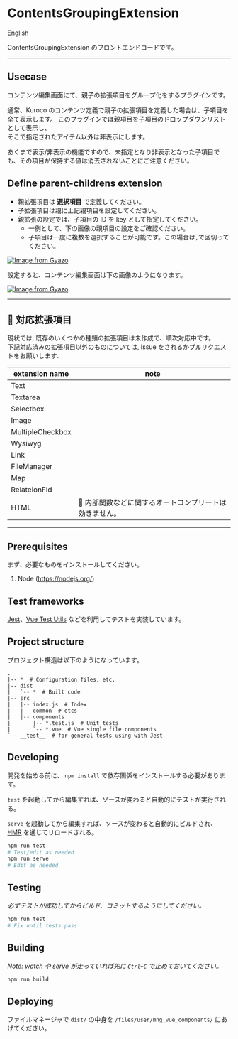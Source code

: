 # ContentsGroupingExtension

[English](README.md)

ContentsGroupingExtension のフロントエンドコードです。

---

## Usecase

コンテンツ編集画面にて、親子の拡張項目をグループ化をするプラグインです。

通常、Kuroco のコンテンツ定義で親子の拡張項目を定義した場合は、子項目を全て表示します。
このプラグインでは親項目を子項目のドロップダウンリストとして表示し、  
そこで指定されたアイテム以外は非表示にします。

あくまで表示/非表示の機能ですので、未指定となり非表示となった子項目でも、その項目が保持する値は消去されないことにご注意ください。

## Define parent-childrens extension

-   親拡張項目は **選択項目** で定義してください。
-   子拡張項目は親に上記親項目を設定してください。
-   親拡張の設定では、子項目の ID を key として指定してください。
    -   一例として、下の画像の親項目の設定をご確認ください。
    -   子項目は一度に複数を選択することが可能です。この場合は`,`で区切ってください。

[![Image from Gyazo](https://t.gyazo.com/teams/diverta/4c26f1fb1841b6742fe0eae4354265bb.png)](https://diverta.gyazo.com/4c26f1fb1841b6742fe0eae4354265bb)

設定すると、コンテンツ編集画面は下の画像のようになります。

[![Image from Gyazo](https://t.gyazo.com/teams/diverta/89d2906511a6fb1dd1ed034c4d72e16e.png)](https://diverta.gyazo.com/89d2906511a6fb1dd1ed034c4d72e16e)

---

## :construction: 対応拡張項目

現状では, 既存のいくつかの種類の拡張項目は未作成で、順次対応中です。  
下記対応済みの拡張項目以外のものについては, Issue をされるかプルリクエストをお願いします.

| extension name   | note                                                                |
| ---------------- | ------------------------------------------------------------------- |
| Text             |                                                                     |
| Textarea         |                                                                     |
| Selectbox        |                                                                     |
| Image            |                                                                     |
| MultipleCheckbox |                                                                     |
| Wysiwyg          |                                                                     |
| Link             |                                                                     |
| FileManager      |                                                                     |
| Map              |                                                                     |
| RelateionFld     |                                                                     |
| HTML             | :construction: 内部関数などに関するオートコンプリートは効きません。 |

---

## Prerequisites

まず、必要なものをインストールしてください。

1. Node (<https://nodejs.org/>)

## Test frameworks

[Jest](https://facebook.github.io/jest/)、[Vue Test Utils](https://vue-test-utils.vuejs.org/) などを利用してテストを実装しています。

## Project structure

プロジェクト構造は以下のようになっています。

```
.
|-- *  # Configuration files, etc.
|-- dist
|   `-- *  # Built code
|-- src
|   |-- index.js  # Index
|   |-- common  # etcs
|   |-- components
|       |-- *.test.js  # Unit tests
|       `-- *.vue  # Vue single file components
`-- __test__  # for general tests using with Jest
```

## Developing

開発を始める前に、 `npm install` で依存関係をインストールする必要があります。

`test` を起動してから編集すれば、ソースが変わると自動的にテストが実行される。

`serve` を起動してから編集すれば、ソースが変わると自動的にビルドされ、[HMR](https://webpack.js.org/concepts/hot-module-replacement/) を通じてリロードされる。

```sh
npm run test
# Test/edit as needed
npm run serve
# Edit as needed
```

## Testing

_必ずテストが成功してからビルド、コミットするようにしてください。_

```sh
npm run test
# Fix until tests pass
```

## Building

_Note: watch や serve が走っていれば先に `Ctrl+C` で止めておいてください。_

```sh
npm run build
```

## Deploying

ファイルマネージャで `dist/` の中身を `/files/user/mng_vue_components/` にあげてください。
